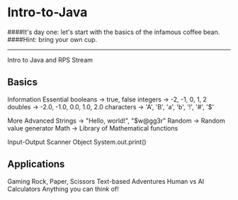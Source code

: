 # Intro-to-Java

####It's day one: let's start with the basics of the infamous coffee bean.
####Hint: bring your own cup.

------------------------------------
Intro to Java and RPS Stream

Basics
--------
Information
Essential
    booleans    -> true, false
    integers      -> -2, -1, 0, 1, 2 
    doubles      -> -2.0, -1.0, 0.0, 1.0, 2.0
    characters  -> 'A', 'B', 'a', 'b', '!', '#', '$'

More Advanced
    Strings        -> "Hello, world!", "$w@gg3r"
    Random      -> Random value generator
    Math            -> Library of Mathematical functions

Input-Output
    Scanner Object
    System.out.print()

Applications
--------------
Gaming
    Rock, Paper, Scissors
    Text-based Adventures
    Human vs AI
Calculators
Anything you can think of!
